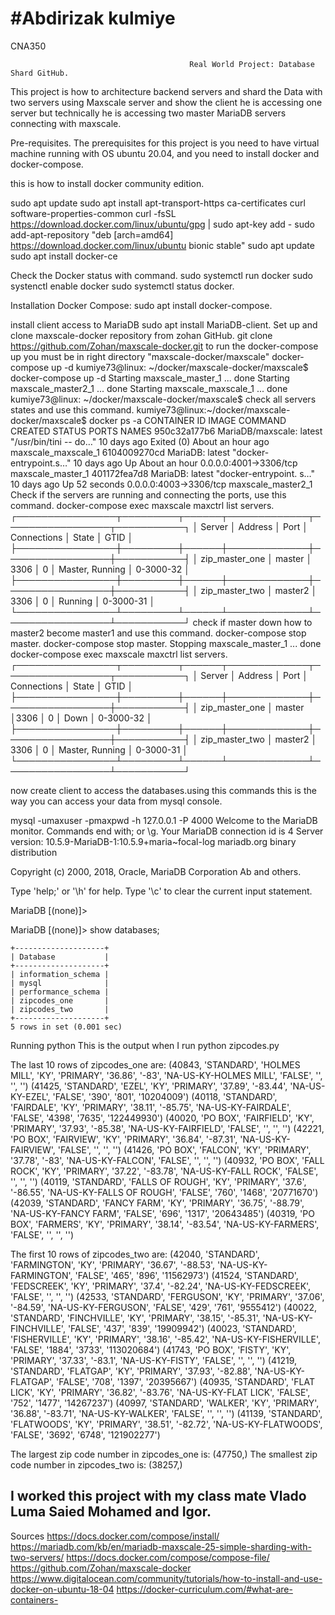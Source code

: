# #Abdirizak kulmiye
CNA350



		        							Real World Project: Database Shard GitHub.
This project is how to architecture backend servers and shard the Data with two servers using Maxscale server and show the client he is accessing one server but technically he is accessing two master MariaDB servers connecting with maxscale.

Pre-requisites.
The prerequisites for this project is you need to have virtual machine running with OS ubuntu 20.04, and you need to install docker and docker-compose.

this is how to install docker community edition.

sudo apt update
sudo apt install apt-transport-https ca-certificates curl software-properties-common
curl -fsSL https://download.docker.com/linux/ubuntu/gpg | sudo apt-key add -
sudo add-apt-repository "deb [arch=amd64] https://download.docker.com/linux/ubuntu bionic stable"
sudo apt update
sudo apt install docker-ce

Check the Docker status with command.
sudo systemctl run docker
sudo systenctl enable docker
sudo systemctl status docker.

Installation Docker Compose:
sudo apt install docker-compose.

install client access to MariaDB 
sudo apt install MariaDB-client.
Set up and clone maxscale-docker repository from zohan GitHub.
git clone https://github.com/Zohan/maxscale-docker.git
to run the docker-compose up you must be in right directory "maxscale-docker/maxscale"
docker-compose up -d
kumiye73@linux: ~/docker/maxscale-docker/maxscale$ docker-compose up -d
Starting maxscale_master_1 ... done
Starting maxscale_master2_1 ... done
Starting maxscale_maxscale_1 ... done
kumiye73@linux: ~/docker/maxscale-docker/maxscale$
check all servers states and use this command.
kumiye73@linux:~/docker/maxscale-docker/maxscale$ docker ps -a
CONTAINER ID        IMAGE                     COMMAND                  CREATED             STATUS                         PORTS                    NAMES
950c32a177b6        MariaDB/maxscale: latest   "/usr/bin/tini -- do…"   10 days ago         Exited (0) About an hour ago                            maxscale_maxscale_1
6104009270cd        MariaDB: latest            "docker-entrypoint.s…"   10 days ago         Up About an hour               0.0.0.0:4001->3306/tcp   maxscale_master_1
401172fea7d8        MariaDB: latest            "docker-entrypoint. s…"   10 days ago         Up 52 seconds                  0.0.0.0:4003->3306/tcp   maxscale_master2_1
Check if the servers are running and connecting the ports, use this command.
docker-compose exec maxscale maxctrl list servers.
┌────────────────┬─────────┬──────┬─────────────┬─────────────────┬───────────┐
│ Server         │ Address │ Port │ Connections │ State           │ GTID      │
├────────────────┼─────────┼──────┼─────────────┼─────────────────┼───────────┤
│ zip_master_one │ master  │ 3306 │ 0           │ Master, Running │ 0-3000-32 │
├────────────────┼─────────┼──────┼─────────────┼─────────────────┼───────────┤
│ zip_master_two │ master2 │ 3306 │ 0           │ Running         │ 0-3000-31 │
└────────────────┴─────────┴──────┴─────────────┴─────────────────┴───────────┘
check if master down how to master2 become master1 and use this command. 
docker-compose stop master.
 docker-compose stop master.
Stopping maxscale_master_1 ... done
 docker-compose exec maxscale maxctrl list servers.
┌────────────────┬─────────┬──────┬─────────────┬─────────────────┬───────────┐
│ Server         │ Address │ Port │ Connections │ State           │ GTID      │
├────────────────┼─────────┼──────┼─────────────┼─────────────────┼───────────┤
│ zip_master_one │ master  │3306  │ 0           │ Down            │ 0-3000-32 │
├────────────────┼─────────┼──────┼─────────────┼─────────────────┼───────────┤
│ zip_master_two │ master2 │ 3306 │ 0           │ Master, Running │ 0-3000-31 │
└────────────────┴─────────┴──────┴─────────────┴─────────────────┴───────────┘

now create client to access the databases.using this commands
this is the way you can access your data from mysql console.

mysql -umaxuser -pmaxpwd -h 127.0.0.1 -P 4000
Welcome to the MariaDB monitor.  Commands end with; or \g.
Your MariaDB connection id is 4
Server version: 10.5.9-MariaDB-1:10.5.9+maria~focal-log mariadb.org binary distribution

Copyright (c) 2000, 2018, Oracle, MariaDB Corporation Ab and others.

Type 'help;' or '\h' for help. Type '\c' to clear the current input statement.

MariaDB [(none)]> 

MariaDB [(none)]> show databases;

	+--------------------+
	| Database           |
	+--------------------+
	| information_schema |
	| mysql              |
	| performance_schema |
	| zipcodes_one       |
	| zipcodes_two       |
	+--------------------+
	5 rows in set (0.001 sec)
Running python
This is the output  when I run python zipcodes.py


The last 10 rows of zipcodes_one are:
(40843, 'STANDARD', 'HOLMES MILL', 'KY', 'PRIMARY', '36.86', '-83', 'NA-US-KY-HOLMES MILL', 'FALSE', '', '', '')
(41425, 'STANDARD', 'EZEL', 'KY', 'PRIMARY', '37.89', '-83.44', 'NA-US-KY-EZEL', 'FALSE', '390', '801', '10204009')
(40118, 'STANDARD', 'FAIRDALE', 'KY', 'PRIMARY', '38.11', '-85.75', 'NA-US-KY-FAIRDALE', 'FALSE', '4398', '7635', '122449930')
(40020, 'PO BOX', 'FAIRFIELD', 'KY', 'PRIMARY', '37.93', '-85.38', 'NA-US-KY-FAIRFIELD', 'FALSE', '', '', '')
(42221, 'PO BOX', 'FAIRVIEW', 'KY', 'PRIMARY', '36.84', '-87.31', 'NA-US-KY-FAIRVIEW', 'FALSE', '', '', '')
(41426, 'PO BOX', 'FALCON', 'KY', 'PRIMARY', '37.78', '-83', 'NA-US-KY-FALCON', 'FALSE', '', '', '')
(40932, 'PO BOX', 'FALL ROCK', 'KY', 'PRIMARY', '37.22', '-83.78', 'NA-US-KY-FALL ROCK', 'FALSE', '', '', '')
(40119, 'STANDARD', 'FALLS OF ROUGH', 'KY', 'PRIMARY', '37.6', '-86.55', 'NA-US-KY-FALLS OF ROUGH', 'FALSE', '760', '1468', '20771670')
(42039, 'STANDARD', 'FANCY FARM', 'KY', 'PRIMARY', '36.75', '-88.79', 'NA-US-KY-FANCY FARM', 'FALSE', '696', '1317', '20643485')
(40319, 'PO BOX', 'FARMERS', 'KY', 'PRIMARY', '38.14', '-83.54', 'NA-US-KY-FARMERS', 'FALSE', '', '', '')


The first 10 rows of zipcodes_two are:
(42040, 'STANDARD', 'FARMINGTON', 'KY', 'PRIMARY', '36.67', '-88.53', 'NA-US-KY-FARMINGTON', 'FALSE', '465', '896', '11562973')
(41524, 'STANDARD', 'FEDSCREEK', 'KY', 'PRIMARY', '37.4', '-82.24', 'NA-US-KY-FEDSCREEK', 'FALSE', '', '', '')
(42533, 'STANDARD', 'FERGUSON', 'KY', 'PRIMARY', '37.06', '-84.59', 'NA-US-KY-FERGUSON', 'FALSE', '429', '761', '9555412')
(40022, 'STANDARD', 'FINCHVILLE', 'KY', 'PRIMARY', '38.15', '-85.31', 'NA-US-KY-FINCHVILLE', 'FALSE', '437', '839', '19909942')
(40023, 'STANDARD', 'FISHERVILLE', 'KY', 'PRIMARY', '38.16', '-85.42', 'NA-US-KY-FISHERVILLE', 'FALSE', '1884', '3733', '113020684')
(41743, 'PO BOX', 'FISTY', 'KY', 'PRIMARY', '37.33', '-83.1', 'NA-US-KY-FISTY', 'FALSE', '', '', '')
(41219, 'STANDARD', 'FLATGAP', 'KY', 'PRIMARY', '37.93', '-82.88', 'NA-US-KY-FLATGAP', 'FALSE', '708', '1397', '20395667')
(40935, 'STANDARD', 'FLAT LICK', 'KY', 'PRIMARY', '36.82', '-83.76', 'NA-US-KY-FLAT LICK', 'FALSE', '752', '1477', '14267237')
(40997, 'STANDARD', 'WALKER', 'KY', 'PRIMARY', '36.88', '-83.71', 'NA-US-KY-WALKER', 'FALSE', '', '', '')
(41139, 'STANDARD', 'FLATWOODS', 'KY', 'PRIMARY', '38.51', '-82.72', 'NA-US-KY-FLATWOODS', 'FALSE', '3692', '6748', '121902277')


The largest zip code number in zipcodes_one is:
(47750,)
The smallest zip code number in zipcodes_two is:
(38257,)
## I worked this project with my class mate Vlado Luma Saied Mohamed and Igor.
Sources
https://docs.docker.com/compose/install/
https://mariadb.com/kb/en/mariadb-maxscale-25-simple-sharding-with-two-servers/
https://docs.docker.com/compose/compose-file/
https://github.com/Zohan/maxscale-docker
https://www.digitalocean.com/community/tutorials/how-to-install-and-use-docker-on-ubuntu-18-04
https://docker-curriculum.com/#what-are-containers-


      
